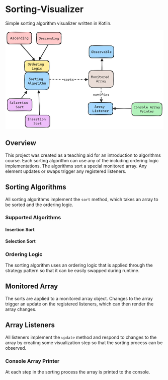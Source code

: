 # Sorting-Visualizer
Simple sorting algorithm visualizer written in Kotlin.

![Class Diagram](sorting-visualizer-diagram.png)

## Overview

This project was created as a teaching aid for an introduction to algorithms course. Each sorting algorithm can use any of the including ordering logic implementations. The algorithms sort a special monitored array. Any element updates or swaps trigger any registered listeners.

## Sorting Algorithms
All sorting algorithms implement the `sort` method, which takes an array to be sorted and the ordering logic.

### Supported Algorithms
#### Insertion Sort
#### Selection Sort

### Ordering Logic
The sorting algorithm uses an ordering logic that is applied through the strategy pattern so that it can be easily swapped during runtime.

## Monitored Array
The sorts are applied to a monitored array object. Changes to the array trigger an update on the registered listeners, which can then render the array changes.

## Array Listeners
All listeners implement the `update` method and respond to changes to the array by creating some visualization step so that the sorting process can be observed.

### Console Array Printer
At each step in the sorting process the array is printed to the console.